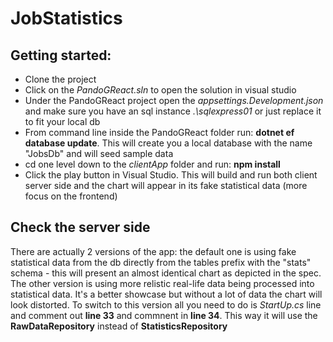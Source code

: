 # JobStatistics


## Getting started:

* Clone the project
* Click on the *PandoGReact.sln* to open the solution in visual studio
* Under the PandoGReact project open the *appsettings.Development.json* and make sure you have an sql instance *.\\sqlexpress01* or just replace it to fit your local db
* From command line inside the PandoGReact folder run: **dotnet ef database update**. This will create you a local database with the name "JobsDb" and will seed sample data
* cd one level down to the *clientApp* folder and run: **npm install**
* Click the play button in Visual Studio. This will build and run both client server side and the chart will appear in its fake statistical data (more focus on the frontend)

## Check the server side 
There are actually 2 versions of the app: the default one is using fake statistical data from the db directly from the tables prefix with the "stats" schema - this will present
an almost identical chart as depicted in the spec.
The other version is using more relistic real-life data being processed into statistical data. It's a better showcase but without a lot of data the chart will look distorted.
To switch to this version all you need to do is *StartUp.cs* line and comment out **line 33** and commnent in **line 34**. This way it will use the **RawDataRepository** instead 
of **StatisticsRepository**



  
